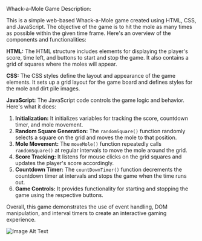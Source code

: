 
Whack-a-Mole Game Description:

This is a simple web-based Whack-a-Mole game created using HTML, CSS, and JavaScript. The objective of the game is to hit the mole as many times as possible within the given time frame. Here's an overview of the components and functionalities:

**HTML:**
The HTML structure includes elements for displaying the player's score, time left, and buttons to start and stop the game. It also contains a grid of squares where the moles will appear.

**CSS:**
The CSS styles define the layout and appearance of the game elements. It sets up a grid layout for the game board and defines styles for the mole and dirt pile images.

**JavaScript:**
The JavaScript code controls the game logic and behavior. Here's what it does:

1. **Initialization:** It initializes variables for tracking the score, countdown timer, and mole movement.
2. **Random Square Generation:** The `randomSquare()` function randomly selects a square on the grid and moves the mole to that position.
3. **Mole Movement:** The `moveMole()` function repeatedly calls `randomSquare()` at regular intervals to move the mole around the grid.
4. **Score Tracking:** It listens for mouse clicks on the grid squares and updates the player's score accordingly.
5. **Countdown Timer:** The `countDownTimer()` function decrements the countdown timer at intervals and stops the game when the time runs out.
6. **Game Controls:** It provides functionality for starting and stopping the game using the respective buttons.

Overall, this game demonstrates the use of event handling, DOM manipulation, and interval timers to create an interactive gaming experience.

![Image Alt Text](https://imgur.com/Rs2Tl2T)

